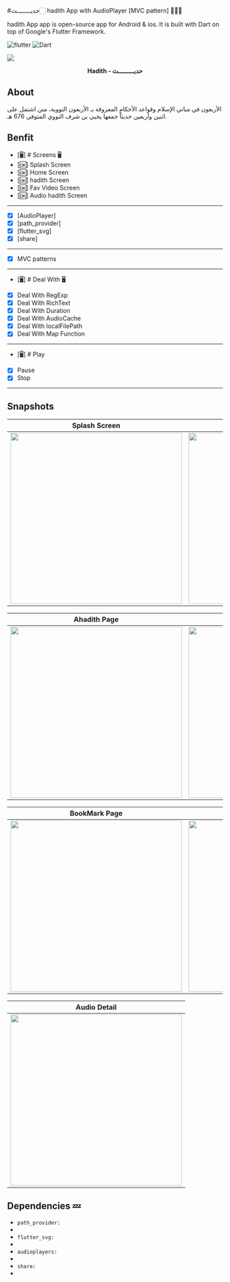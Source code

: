 #حديــــــــث🏻
hadith App with AudioPlayer [MVC pattern] 👨🏻‍💻

hadith App app is open-source  app for Android & ios. It is built with Dart on top of Google's Flutter Framework.


![flutter](https://img.shields.io/badge/Flutter-Framework-green?logo=flutter)
![Dart](https://img.shields.io/badge/Dart-Language-blue?logo=dart)


<p><img src="snapshot/forty.png" /></p>
<p align="center"><b>Hadith - حديـــــــــث</b></p>


## About

الأربعون في مباني الإسلام وقواعد الأحكام المعروفة بـ الأربعون النووية، متن اشتمل على اثنين وأربعين حديثاّ جمعها يحيى بن شرف النووي المتوفى 676 هـ.



## Benfit
- [🖥] # Screens 🖥
- [🆗] Splash Screen
- [🆗] Home Screen
- [🆗] hadith Screen
- [🆗] Fav Video Screen
- [🆗] Audio hadith Screen
--------------------------------
- [x] [AudioPlayer]
- [x] [path_provider]
- [x] [flutter_svg]
- [x] [share]

--------------------------------
- [x] MVC patterns
-------------------------------
- [🖥] # Deal With 🖥
- [x] Deal With RegExp
- [x] Deal With RichText
- [x] Deal With Duration
- [x] Deal With AudioCache
- [x] Deal With localFilePath
- [x] Deal With Map Function

------------------------------
- [🖥] # Play  
- [x] Pause
- [x] Stop
--------------------------

## Snapshots


| Splash Screen | Home Screen|
|------|-------|
|<img src="snapshot/one.png" width="400">|<img src="snapshot/two.png" width="400">|

| Ahadith Page | Audio Page|
|------|-------|
|<img src="snapshot/three.png" width="400">|<img src="snapshot/seven.png" width="400">|

| BookMark Page | Ahadith Detail Search |
|------|-------|
|<img src="snapshot/four.png" width="400">|<img src="snapshot/five.png" width="400">|

| Audio Detail
|------
|<img src="snapshot/six.png" width="400">






## Dependencies 💤
 -  `path_provider:`
 -
 -  `flutter_svg:`
 -
 -  `audioplayers:`
 -
 -  `share:`
 -
